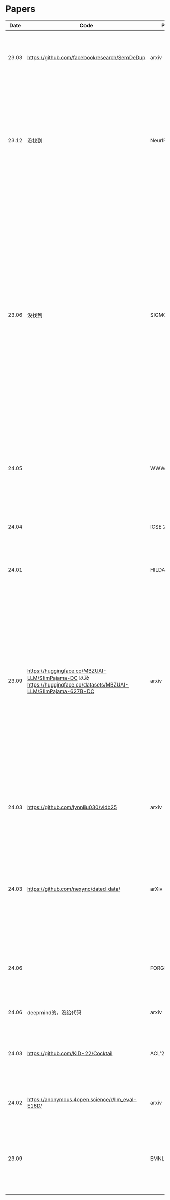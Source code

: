 
# Papers

| Date  | Code | Publication                  | Paper                                                                                                         | 主要内容                                                        |
|-------|-----------|------------------------------|--------------------------------------------------------------------------------------------------------------|------------------------------------------------------------------|
| 23.03 | https://github.com/facebookresearch/SemDeDup | arxiv                      | SemDeDup: Data-efficient learning at web-scale through semantic deduplication| 对语义重复的数据进行清洗，先找Embedding再聚类再设置阈值进行门控。   |
|23.12|没找到|NeurIPS'23|D4: Improving LLM Pretraining via Document De-Duplication and Diversification|和SemDeDup一个作者，先用SemDeDup去重，然后重新聚类，再使用SSL Prototypes进行数据选择。他的数据重复选择是设计过的，而非随机的。|
| 23.06 |   没找到   | SIGMOD'23     | Near-Duplicate Sequence Search at Scale for Large Language Model Memorization Evaluation | 提出了对数据集里近似重复（Near-Duplicate）序列搜索算法 （算法为训练语料库中的每个序列创建min-hash草图，并比较查询序列的草图与训练序列的草图以找到近重复），以及新的评估方案（提出了评估LLM生成的文本中有多少具有训练数据中的近重复序列的问题。定义两个序列为近重复，如果它们的Jaccard相似度高于给定阈值）|
|24.05||WWW'24|Near-duplicate Question Detection|论文提出了一种方法，利用文本嵌入从词汇匹配到语义相似性的各种方法，有效地量化文本相似性|
|24.04||ICSE 2024|Automatic Semantic Augmentation of Language Model Prompts (for Code Summarization)||
|24.01||HILDA'24(workshop)|Cocoon: Semantic Table Profiling Using Large Language Models||
|23.09|https://huggingface.co/MBZUAI-LLM/SlimPajama-DC    以及   https://huggingface.co/datasets/MBZUAI-LLM/SlimPajama-627B-DC |arxiv|SlimPajama-DC: Understanding Data Combinations for LLM Training|在我们对 SlimPajama 的研究过程中，出现了两个关键的观察结果：(1) 全局重复数据删除与局部重复数据删除。我们分析和讨论全局（跨不同数据集源）和本地（在单一数据集源内）重复数据删除如何影响训练模型的性能。 (2) 组合中高度去重的多源数据集的比例。|
|24.03|https://github.com/lynnliu030/vldb25|arxiv|Optimizing LLM Queries in Relational Workloads|sql中优化llm的reasoning，一些底层我看不懂的缓存啥的，以及删除重复的冗余推理请求|
|24.03|https://github.com/nexync/dated_data/|arXiv|Dated Data: Tracing Knowledge Cutoffs in Large Language Models|关于有效Cutoffs和报告的cutoffs不一样的原因（1.新储存中存在大量旧数据；2.复杂的LLM的数据删除方案（语意重复和近似重复）|
|24.06||FORGE'24|MeTMaP: Metamorphic Testing for Detecting False Vector Matching Problems in LLM Augmented Generation|提出一种检测生成错误的框架（语义相似的应该匹配，不相似的不匹配）|
|24.06|deepmind的，没给代码|arxiv|To Believe or Not to Believe Your LLM|benchmark 3.0 这个是一样的|
|24.03|https://github.com/KID-22/Cocktail|ACL'24|Cocktail: A Comprehensive Information Retrieval Benchmark with LLM-Generated Documents Integration|benchmark 2.0 感觉纯做实验，没提出新的东西|
|24.02|https://anonymous.4open.science/r/llm_eval-E16D/|arxiv|Benchmarking LLMs on the Semantic Overlap Summarization Task|benchmark 1.0 |
|23.09||EMNLP'23|Text Encoders Lack Knowledge: Leveraging Generative LLMs for Domain-Specific Semantic Textual Similarity|讨论文本相似性的，考虑继续详细看|


